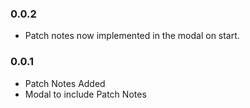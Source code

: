 ### 0.0.2

* Patch notes now implemented in the modal on start.

### 0.0.1

* Patch Notes Added
* Modal to include Patch Notes
